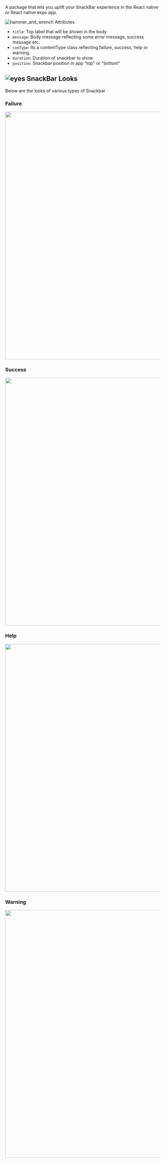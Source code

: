 
A package that lets you uplift your SnackBar experience in the React native or React native expo app.


![hammer_and_wrench](https://github.githubassets.com/images/icons/emoji/unicode/1f6e0.png)  Attributes

-   `title`: Top label that will be shown in the body
-   `message`: Body message reflecting some error message, success message etc. 
-   `conType`: Its a contentType class reflecting failure, success, help or warning.
-   `duration`: Duration of snackbar to show.
-   `position`: Snackbar position in app "top" or "bottom"

## [](https://github.com/mhmzdev/awesome_snackbar_content#-snackbar-looks)![eyes](https://github.githubassets.com/images/icons/emoji/unicode/1f440.png)  SnackBar Looks

Below are the looks of various types of Snackbar

### Failure

<img src="https://user-images.githubusercontent.com/81577537/219106396-6f78d826-eceb-4947-ad69-951e6ee12183.jpeg" wight="800" height="800" />


### Success 

<img src="https://user-images.githubusercontent.com/81577537/219108595-295edeb7-5354-415b-b2e9-1b2f4975c1e2.jpeg" wight="800" height="800" />

### Help

<img src="https://user-images.githubusercontent.com/81577537/219108008-96ad6f23-d74c-4c1c-8d2c-5050725a6e61.jpeg" wight="800" height="800" />

### Warning

<img src="https://user-images.githubusercontent.com/81577537/219107783-4d1a95aa-dd79-4f0d-a817-b820ebc51238.jpeg" wight="800" height="800" />

